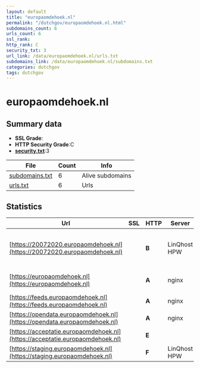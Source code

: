 ```yaml
---
layout: default
title: "europaomdehoek.nl"
permalink: "/dutchgov/europaomdehoek.nl.html"
subdomains_count: 6
urls_count: 6
ssl_rank: 
http_rank: C
security_txt: 3
url_link: /data/europaomdehoek.nl/urls.txt
subdomains_link: /data/europaomdehoek.nl/subdomains.txt
categories: dutchgov
tags: dutchgov
---
```



# europaomdehoek.nl
## Summary data


 - **SSL Grade**:
 - **HTTP Security Grade**:C
 - **[security.txt](https://www.digitaleoverheid.nl/nieuws/standaard-security-txt-nu-verplicht-voor-overheid/)**:3


| File       | Count | Info |
|------------|-------|------|
|[subdomains.txt](/DutchGovScope/data/europaomdehoek.nl/subdomains.txt)|6|Alive subdomains|
|[urls.txt](/DutchGovScope/data/europaomdehoek.nl/urls.txt)|6|Urls|


## Statistics


| Url | SSL | HTTP | Server | Cookie | HSTS | CORS | CTO | CSP | XFO | XXP | RP |FP| Tech |Title |
|--------|-------|-------|------|------|------|------|------|------|------|------|------|------|------|------|
|[https://20072020.europaomdehoek.nl](https://20072020.europaomdehoek.nl)| | **B**|LinQhost HPW|:warning: |:white_check_mark: | | | | :white_check_mark: | :white_check_mark: | :white_check_mark: | |Google Tag Manager HSTS PHP|Europa om de hoe...|
|[https://europaomdehoek.nl](https://europaomdehoek.nl)| | **A**|nginx| |:white_check_mark: | | |:warning: | :white_check_mark: | | :white_check_mark: | |HSTS Nginx|301 Moved Perman...|
|[https://feeds.europaomdehoek.nl](https://feeds.europaomdehoek.nl)| | **A**|nginx| |:white_check_mark: | | | | :white_check_mark: | :white_check_mark: | :white_check_mark: | |HSTS Nginx||
|[https://opendata.europaomdehoek.nl](https://opendata.europaomdehoek.nl)| | **A**|nginx| |:white_check_mark: | | | | :white_check_mark: | :white_check_mark: | :white_check_mark: | |HSTS Nginx||
|[https://acceptatie.europaomdehoek.nl](https://acceptatie.europaomdehoek.nl)| | **E**|| | | | | | | | :white_check_mark: | ||404 Not Found|
|[https://staging.europaomdehoek.nl](https://staging.europaomdehoek.nl)| | **F**|LinQhost HPW| | | | | | | | :white_check_mark: | |HSTS|LinQhost Managed...|


